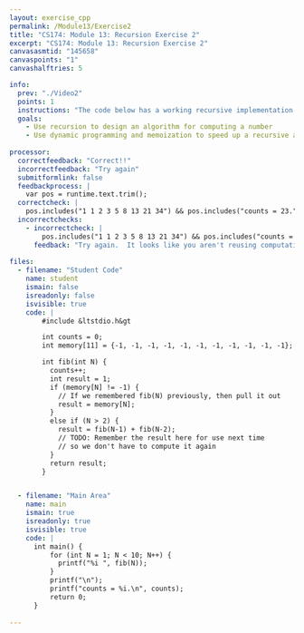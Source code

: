 ```yaml
---
layout: exercise_cpp
permalink: /Module13/Exercise2
title: "CS174: Module 13: Recursion Exercise 2"
excerpt: "CS174: Module 13: Recursion Exercise 2"
canvasasmtid: "145658"
canvaspoints: "1"
canvashalftries: 5

info:
  prev: "./Video2"
  points: 1
  instructions: "The code below has a working recursive implementation of fibonacci, but it is slow.  Speed it up by storing the results of the computation in the array 'memory' so that they can be reused later without repeating recursion."
  goals:
    - Use recursion to design an algorithm for computing a number
    - Use dynamic programming and memoization to speed up a recursive algorithm
    
processor:  
  correctfeedback: "Correct!!" 
  incorrectfeedback: "Try again"
  submitformlink: false
  feedbackprocess: | 
    var pos = runtime.text.trim();
  correctcheck: |
    pos.includes("1 1 2 3 5 8 13 21 34") && pos.includes("counts = 23.")
  incorrectchecks:
    - incorrectcheck: |
        pos.includes("1 1 2 3 5 8 13 21 34") && pos.includes("counts = 167.")
      feedback: "Try again.  It looks like you aren't reusing computation.  Every time you compute something new you haven't seen before, store it in the x array"
 
files:
  - filename: "Student Code"
    name: student
    ismain: false
    isreadonly: false
    isvisible: true
    code: | 
        #include &ltstdio.h&gt

        int counts = 0;
        int memory[11] = {-1, -1, -1, -1, -1, -1, -1, -1, -1, -1, -1};

        int fib(int N) {
          counts++;
          int result = 1;
          if (memory[N] != -1) {
            // If we remembered fib(N) previously, then pull it out
            result = memory[N];
          }
          else if (N > 2) {
            result = fib(N-1) + fib(N-2);
            // TODO: Remember the result here for use next time
            // so we don't have to compute it again
          }
          return result;
        }


  - filename: "Main Area"
    name: main
    ismain: true
    isreadonly: true
    isvisible: true
    code: | 
      int main() {
          for (int N = 1; N < 10; N++) {
            printf("%i ", fib(N));
          }
          printf("\n");
          printf("counts = %i.\n", counts);
          return 0;
      }
        
---
```

